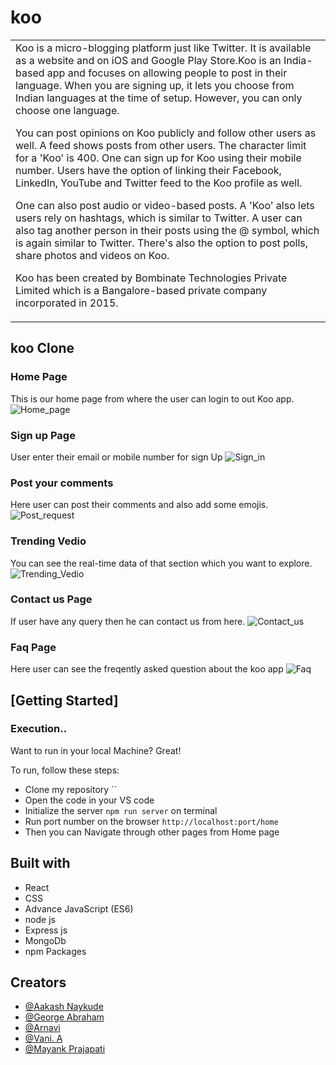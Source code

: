 # koo

<table>
<tr>
<td>
Koo is a micro-blogging platform just like Twitter. It is available as a website and on iOS and Google Play Store.Koo is an India-based app and focuses on allowing people to post in their language. When you are signing up, it lets you choose from Indian languages at the time of setup. However, you can only choose one language.
  
 You can post opinions on Koo publicly and follow other users as well. A feed shows posts from other users. The character limit for a 'Koo' is 400. One can sign up for Koo using their mobile number. Users have the option of linking their Facebook, LinkedIn, YouTube and Twitter feed to the Koo profile as well.
  
One can also post audio or video-based posts. A 'Koo' also lets users rely on hashtags, which is similar to Twitter. A user can also tag another person in their posts using the @ symbol, which is again similar to Twitter. There's also the option to post polls, share photos and videos on Koo.
  
Koo has been created by Bombinate Technologies Private Limited which is a Bangalore-based private company incorporated in 2015.

</td>
</tr>
</table>

## koo Clone

### Home Page
This is our home page from where the user can login to out Koo app.
![Home_page](https://user-images.githubusercontent.com/87421885/150675951-183787f8-7c90-4533-8a57-c035cd9a3bf1.png)

### Sign up Page
User enter their email or mobile number for sign Up 
![Sign_in](https://user-images.githubusercontent.com/87421885/150676151-66ac8cab-c270-4f18-a615-c4750f9cea4e.png)

### Post your comments
Here user can post their comments and also add some emojis.
![Post_request](https://user-images.githubusercontent.com/87421885/150676484-814bb41c-d44b-4577-a23a-e3623c45040a.png)

### Trending Vedio
You can see the real-time data of that section which you want to explore.
![Trending_Vedio](https://user-images.githubusercontent.com/87421885/150676014-aa05dd50-d48a-4fc1-8604-11634bcefca8.png)

### Contact us Page
If user have any query then he can contact us from here.
![Contact_us](https://user-images.githubusercontent.com/87421885/150675989-fab4a035-5713-4922-8aec-db58f245ec20.png)

### Faq Page
Here user can see the  freqently asked question about the koo app
![Faq](https://user-images.githubusercontent.com/87421885/150676224-92526542-682e-49a8-882d-1f79143965d1.png)


## [Getting Started]

### Execution..
Want to run in your local Machine? Great!

To run, follow these steps:

- Clone my repository ``
- Open the code in your VS code
- Initialize the server `npm run server` on terminal
- Run port number on the browser `http://localhost:port/home`
- Then you can Navigate through other pages from Home page


## Built with 

- React
- CSS
- Advance JavaScript (ES6)
- node js
- Express js
- MongoDb
- npm Packages


## Creators

- [@Aakash Naykude]()
- [@George Abraham]()
- [@Arnavi]()
- [@Vani. A]()
- [@Mayank Prajapati](https://github.com/Mayankpraja123)




